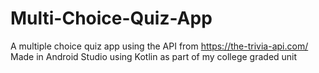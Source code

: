 # Multi-Choice-Quiz-App
A multiple choice quiz app using the API from https://the-trivia-api.com/ Made in Android Studio using Kotlin as part of my college graded unit
